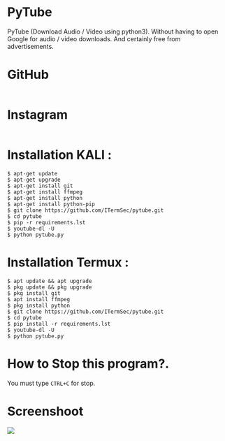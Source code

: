 # PyTube
PyTube (Download Audio / Video using python3). 
Without having to open Google for audio / video downloads. And certainly free from advertisements.

# GitHub
```https://github.com/ITermSec
```
# Instagram
```https://www.instagram.com/itermsec_/
````

# Installation KALI : 
```
$ apt-get update
$ apt-get upgrade
$ apt-get install git
$ apt-get install ffmpeg
$ apt-get install python
$ apt-get install python-pip
$ git clone https://github.com/ITermSec/pytube.git
$ cd pytube
$ pip -r requirements.lst
$ youtube-dl -U
$ python pytube.py
```

# Installation Termux : 
```
$ apt update && apt upgrade
$ pkg update && pkg upgrade
$ pkg install git
$ apt install ffmpeg
$ pkg install python
$ git clone https://github.com/ITermSec/pytube.git
$ cd pytube
$ pip install -r requirements.lst
$ youtube-dl -U
$ python pytube.py
```

# How to Stop this program?.
You must type ```CTRL+C``` for stop.

# Screenshoot
<img src=".img/pytube.jpeg"/>

